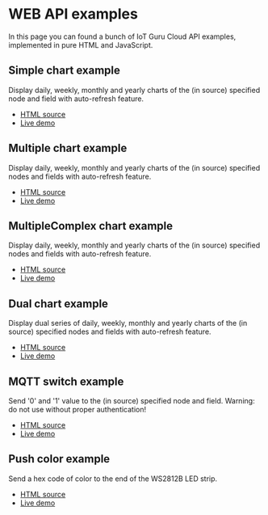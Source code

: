 # WEB API examples

In this page you can found a bunch of IoT Guru Cloud API examples, implemented in pure HTML and JavaScript.

## Simple chart example

Display daily, weekly, monthly and yearly charts of the (in source) specified node and field with auto-refresh feature.

* [HTML source](https://github.com/IoTGuruLive/web-api-examples/blob/master/simple-chart.html)
* [Live demo](https://iotgurulive.github.io/web-api-examples/simple-chart.html)

## Multiple chart example

Display daily, weekly, monthly and yearly charts of the (in source) specified nodes and fields with auto-refresh feature.

* [HTML source](https://github.com/IoTGuruLive/web-api-examples/blob/master/multiple-chart.html)
* [Live demo](https://iotgurulive.github.io/web-api-examples/multiple-chart.html)

## MultipleComplex chart example

Display daily, weekly, monthly and yearly charts of the (in source) specified nodes and fields with auto-refresh feature.

* [HTML source](https://github.com/IoTGuruLive/web-api-examples/blob/master/multiplecomplex-chart.html)
* [Live demo](https://iotgurulive.github.io/web-api-examples/multiplecomplex-chart.html)

## Dual chart example

Display dual series of daily, weekly, monthly and yearly charts of the (in source) specified nodes and fields with auto-refresh feature.

* [HTML source](https://github.com/IoTGuruLive/web-api-examples/blob/master/dual-chart.html)
* [Live demo](https://iotgurulive.github.io/web-api-examples/dual-chart.html)

## MQTT switch example

Send '0' and '1' value to the (in source) specified node and field. Warning: do not use without proper authentication!

* [HTML source](https://github.com/IoTGuruLive/web-api-examples/blob/master/mqtt-switch.html)
* [Live demo](https://iotgurulive.github.io/web-api-examples/mqtt-switch.html)

## Push color example

Send a hex code of color to the end of the WS2812B LED strip.

* [HTML source](https://github.com/IoTGuruLive/web-api-examples/blob/master/push-color.html)
* [Live demo](https://iotgurulive.github.io/web-api-examples/push-color.html)
